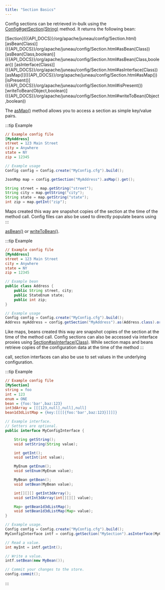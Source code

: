 ```yaml
---
title: "Section Basics"
---
```


Config sections can be retrieved in-bulk using the [Config#getSection(String)]({{API_DOCS}}/org/apache/juneau/config/Config.html#getSection(String)) method.
It returns the following bean:

<tree>
<node-0><java-class>[Section]({{API_DOCS}}/org/apache/juneau/config/Section.html)</java-class></node-0>
<node-1><java-method>[asBean(Class)]({{API_DOCS}}/org/apache/juneau/config/Section.html#asBean(Class))</java-method></node-1>
<node-1><java-method>[asBean(Class,boolean)]({{API_DOCS}}/org/apache/juneau/config/Section.html#asBean(Class,boolean))</java-method></node-1>
<node-1><java-method>[asInterface(Class)]({{API_DOCS}}/org/apache/juneau/config/Section.html#asInterface(Class))</java-method></node-1>
<node-1><java-method>[asMap()]({{API_DOCS}}/org/apache/juneau/config/Section.html#asMap())</java-method></node-1>
<node-1><java-method>[isPresent()]({{API_DOCS}}/org/apache/juneau/config/Section.html#isPresent())</java-method></node-1>
<node-1><java-method>[writeToBean(Object,boolean)]({{API_DOCS}}/org/apache/juneau/config/Section.html#writeToBean(Object,boolean))</java-method></node-1>
</tree>

The [asMap()]({{API_DOCS}}/org/apache/juneau/config/Section.html#asMap()) method allows you to access a section as simple key/value pairs.

:::tip Example
```ini
// Example config file
[MyAddress]
street = 123 Main Street
city = Anywhere
state = NY
zip = 12345
```

```java
// Example usage
Config config = Config.create("MyConfig.cfg").build();

JsonMap map = config.getSection("MyAddress").asMap().get();

String street = map.getString("street");
String city = map.getString("city");
String state = map.getString("state");
int zip = map.getInt("zip");
```

Maps created this way are snapshot copies of the section at the time of the method call.
Config files can also be used to directly populate beans using
:::

[asBean()]({{API_DOCS}}/org/apache/juneau/config/Section.html#asBean(Class)) or [writeToBean()]({{API_DOCS}}/org/apache/juneau/config/Section.html#writeToBean(Object,boolean)).

:::tip Example
```ini
// Example config file
[MyAddress]
street = 123 Main Street
city = Anywhere
state = NY
zip = 12345
```

```java
// Example bean
public class Address {
    public String street, city;
    public StateEnum state;
    public int zip;
}

// Example usage
Config config = Config.create("MyConfig.cfg").build();
Address myAddress = config.getSection("MyAddress").as(Address.class).orElse(null);
```

Like maps, beans created this way are snapshot copies of the section at the time of the method call.
Config sections can also be accessed via interface proxies using
[Section#asInterface(Class)]({{API_DOCS}}/org/apache/juneau/config/Section.html#asInterface(Class)).
While section maps and beans retrieve copies of the configuration data at the time of the method
:::

call, section interfaces can also be use to set values in the underlying configuration.

:::tip Example
```ini
// Example config file
[MySection]
string = foo
int = 123
enum = ONE
bean = {foo:'bar',baz:123}
int3dArray = [[[123,null],null],null]
bean1d3dListMap = {key:[[[[{foo:'bar',baz:123}]]]]}
```

```java
// Example interface.
// Setters are optional.
public interface MyConfigInterface {

    String getString();
    void setString(String value);

    int getInt();
    void setInt(int value);

    MyEnum getEnum();
    void setEnum(MyEnum value);

    MyBean getBean();
    void setBean(MyBean value);

    int[][][] getInt3dArray();
    void setInt3dArray(int[][][] value);

    Map> getBean1d3dListMap();
    void setBean1d3dListMap(Map> value);
}

// Example usage.
Config config = Config.create("MyConfig.cfg").build();
MyConfigInterface intf = config.getSection("MySection").asInterface(MyConfigInterface.class).get();

// Read a value.
int myInt = intf.getInt();

// Write a value.
intf.setBean(new MyBean());

// Commit your changes to the store.
config.commit();
```
:::